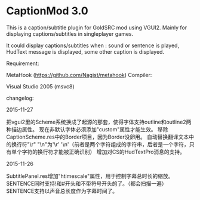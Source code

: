 # CaptionMod 3.0
This is a caption/subtitle plugin for GoldSRC mod using VGUI2.
Mainly for displaying captions/subtitles in singleplayer games.

It could display captions/subtitles when :
  sound or sentence is played,
  HudText message is displayed,
  some other caption is displayed.

Requirement:

  MetaHook (https://github.com/Nagist/metahook)
Compiler:

  Visual Studio 2005 (msvc8)
  
changelog:

2015-11-27

把vgui2里的Scheme系统换成了起源的那套，使得字体支持outline和outline2两种描边属性。
现在非默认字体必须添加"custom"属性才能生效。
移除CaptionScheme.res中的Border项目，因为Border没卵用。
自动替换翻译文本中的换行符"\r" "\n"为'\r' '\n'（前者是两个字符组成的字符串，后者是一个字符，只有单个字符的换行符才能被正确识别）
增加对CS的HudTextPro消息的支持。

2015-11-26

SubtitlePanel.res增加"htimescale"属性，用于控制字幕总时长的缩放。
SENTENCE同时支持!和#开头和不带符号开头的了。（都会扫描一遍）
SENTENCE支持以声音总长度作为字幕时间了。
